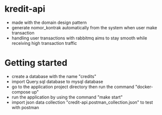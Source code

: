 # kredit-api
- made with the domain design pattern
- generate nomor_kontrak automatically from the system when user make transaction
- handling user transactions with rabbitmq aims to stay smooth while receiving high transaction traffic

# Getting started
- create a database with the name "credits"
- import Query.sql database to mysql database
- go to the application project directory then run the command "docker-compose up"
- run the application by using the command "make start"
- import json data collection "credit-api.postman_collection.json" to test with postman
